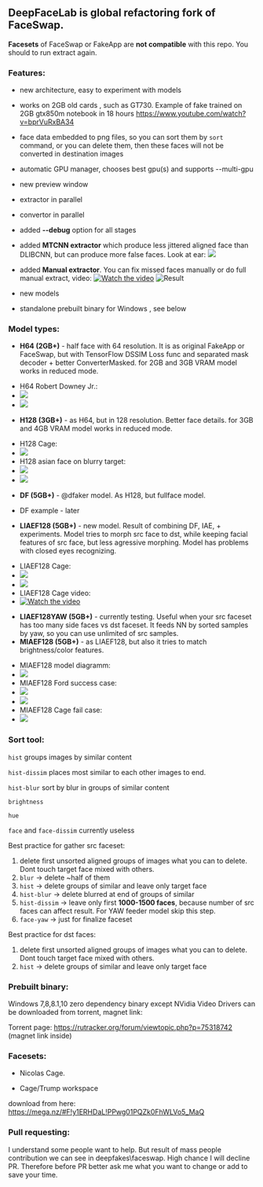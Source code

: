 ## **DeepFaceLab** is global refactoring fork of FaceSwap.

**Facesets** of FaceSwap or FakeApp are **not compatible** with this repo. You should to run extract again.

### **Features**:

- new architecture, easy to experiment with models

- works on 2GB old cards , such as GT730. Example of fake trained on 2GB gtx850m notebook in 18 hours https://www.youtube.com/watch?v=bprVuRxBA34

- face data embedded to png files, so you can sort them by `sort` command, or you can delete them, then these faces will not be converted in destination images

- automatic GPU manager, chooses best gpu(s) and supports --multi-gpu

- new preview window

- extractor in parallel

- convertor in parallel

- added **--debug** option for all stages

- added **MTCNN extractor** which produce less jittered aligned face than DLIBCNN, but can produce more false faces. Look at ear:
![](https://i.imgur.com/5qLiiOV.gif)

- added **Manual extractor**. You can fix missed faces manually or do full manual extract, video:
[![Watch the video](https://i.imgur.com/BDrPKR2.jpg)](https://webm.video/i/ogL0DL.mp4)
![Result](https://user-images.githubusercontent.com/8076202/38454756-0fa7a86c-3a7e-11e8-9065-182b4a8a7a43.gif)

- new models

- standalone prebuilt binary for Windows , see below

### **Model types**:

- **H64 (2GB+)** - half face with 64 resolution. It is as original FakeApp or FaceSwap, but with TensorFlow DSSIM Loss func and separated mask decoder + better ConverterMasked. for 2GB and 3GB VRAM model works in reduced mode.
* H64 Robert Downey Jr.:
* ![](https://github.com/iperov/OpenDeepFaceSwap/blob/master/doc/H64_Downey_0.jpg)
* ![](https://github.com/iperov/OpenDeepFaceSwap/blob/master/doc/H64_Downey_1.jpg)

- **H128 (3GB+)** - as H64, but in 128 resolution. Better face details. for 3GB and 4GB VRAM model works in reduced mode.
* H128 Cage:
* ![](https://github.com/iperov/OpenDeepFaceSwap/blob/master/doc/H128_Cage_0.jpg)
* H128 asian face on blurry target:
* ![](https://github.com/iperov/OpenDeepFaceSwap/blob/master/doc/H128_Asian_0.jpg)
* ![](https://github.com/iperov/OpenDeepFaceSwap/blob/master/doc/H128_Asian_1.jpg)
- **DF (5GB+)** - @dfaker model. As H128, but fullface model.
* DF example - later

- **LIAEF128 (5GB+)** - new model. Result of combining DF, IAE, + experiments. Model tries to morph src face to dst, while keeping facial features of src face, but less agressive morphing. Model has problems with closed eyes recognizing.
* LIAEF128 Cage:
* ![](https://github.com/iperov/OpenDeepFaceSwap/blob/master/doc/LIAEF128_Cage_0.jpg)
* ![](https://github.com/iperov/OpenDeepFaceSwap/blob/master/doc/LIAEF128_Cage_1.jpg)
* LIAEF128 Cage video:
* [![Watch the video](https://img.youtube.com/vi/mRsexePEVco/0.jpg)](https://www.youtube.com/watch?v=mRsexePEVco)
- **LIAEF128YAW (5GB+)** - currently testing. Useful when your src faceset has too many side faces vs dst faceset. It feeds NN by sorted samples by yaw, so you can use unlimited of src samples.
- **MIAEF128 (5GB+)** - as LIAEF128, but also it tries to match brightness/color features.
* MIAEF128 model diagramm:
* ![](https://github.com/iperov/OpenDeepFaceSwap/blob/master/doc/MIAEF128_diagramm.png)
* MIAEF128 Ford success case:
* ![](https://github.com/iperov/OpenDeepFaceSwap/blob/master/doc/MIAEF128_Ford_0.jpg)
* ![](https://github.com/iperov/OpenDeepFaceSwap/blob/master/doc/MIAEF128_Ford_1.jpg)
* MIAEF128 Cage fail case:
* ![](https://github.com/iperov/OpenDeepFaceSwap/blob/master/doc/MIAEF128_Cage_fail.jpg)

### **Sort tool**:

`hist` groups images by similar content

`hist-dissim` places most similar to each other images to end.

`hist-blur` sort by blur in groups of similar content

`brightness` 

`hue`

`face` and `face-dissim` currently useless

Best practice for gather src faceset:

1) delete first unsorted aligned groups of images what you can to delete. Dont touch target face mixed with others.
2) `blur` -> delete ~half of them
3) `hist` -> delete groups of similar and leave only target face
4) `hist-blur` -> delete blurred at end of groups of similar
5) `hist-dissim` -> leave only first **1000-1500 faces**, because number of src faces can affect result. For YAW feeder model skip this step.
6) `face-yaw` -> just for finalize faceset

Best practice for dst faces:

1) delete first unsorted aligned groups of images what you can to delete. Dont touch target face mixed with others.
2) `hist` -> delete groups of similar and leave only target face

### **Prebuilt binary**:

Windows 7,8,8.1,10 zero dependency binary except NVidia Video Drivers can be downloaded from torrent, magnet link: 

Torrent page: https://rutracker.org/forum/viewtopic.php?p=75318742 (magnet link inside)

### **Facesets**:

- Nicolas Cage.

- Cage/Trump workspace

download from here: https://mega.nz/#F!y1ERHDaL!PPwg01PQZk0FhWLVo5_MaQ

### **Pull requesting**:

I understand some people want to help. But result of mass people contribution we can see in deepfakes\faceswap.
High chance I will decline PR. Therefore before PR better ask me what you want to change or add to save your time.